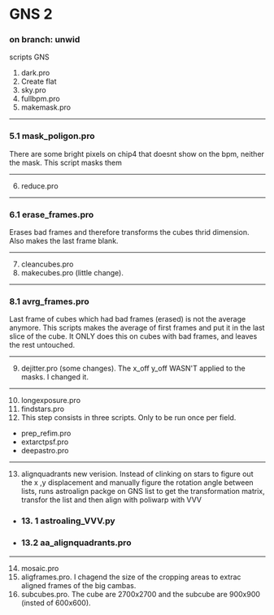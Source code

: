 # GNS 2
### on branch: unwid


scripts GNS
1. dark.pro
2. Create flat
3. sky.pro
4. fullbpm.pro
5. makemask.pro
___
### 5.1 mask_poligon.pro
There are some bright pixels on chip4 that doesnt show on the bpm, neither the mask. This script masks them
___
6. reduce.pro
___
### 6.1 erase_frames.pro
Erases bad frames and therefore transforms the cubes thrid dimension. Also makes the last frame blank.
___
7. cleancubes.pro
8. makecubes.pro (little change).
___
### 8.1 avrg_frames.pro 
Last frame of cubes which had bad frames (erased) is not the average anymore. This scripts makes the average of first frames and put it in the last slice of the cube. It ONLY does this on cubes with bad frames, and leaves the rest untouched.
___
9. dejitter.pro (some changes). The x_off y_off WASN'T applied to the masks. I changed it.
___
10. longexposure.pro
11. findstars.pro
12. This step consists in three scripts. Only to be run once per field.
* prep_refim.pro
* extarctpsf.pro
* deepastro.pro
___
13. alignquadrants new verision. 
Instead of clinking on stars to figure out the x ,y displacement and manually figure the rotation angle between lists, runs astroalign packge on GNS list to get the transformation matrix, transfor the list and then align with poliwarp with VVV
*  ### 13. 1 astroaling_VVV.py
* ### 13.2  aa_alignquadrants.pro
___
14. mosaic.pro
15. aligframes.pro. I chagend the size of the cropping areas to extrac aligned frames of the big  cambas.
16. subcubes.pro. The cube are 2700x2700 and the subcube are 900x900 (insted of 600x600). 


